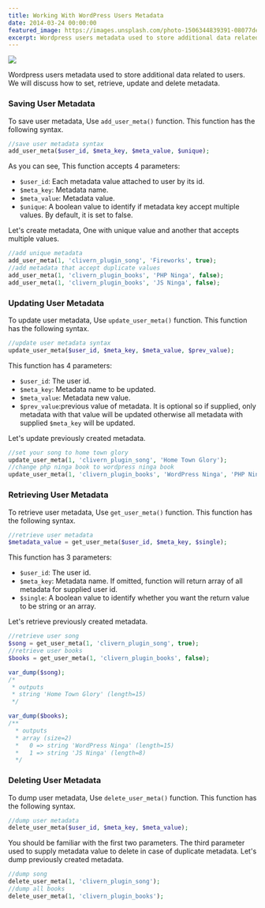 ```yaml
---
title: Working With WordPress Users Metadata
date: 2014-03-24 00:00:00
featured_image: https://images.unsplash.com/photo-1506344839391-08077dee8dae?q=90&fm=jpg&w=1000&fit=max
excerpt: Wordpress users metadata used to store additional data related to users. We will discuss how to set, retrieve, update and delete metadata.
---
```


![](https://images.unsplash.com/photo-1506344839391-08077dee8dae?q=90&fm=jpg&w=1000&fit=max)

Wordpress users metadata used to store additional data related to users. We will discuss how to set, retrieve, update and delete metadata.

### Saving User Metadata

To save user metadata, Use `add_user_meta()` function. This function has the following syntax.

```php
//save user metadata syntax
add_user_meta($user_id, $meta_key, $meta_value, $unique);
```

As you can see, This function accepts 4 parameters:

- `$user_id`: Each metadata value attached to user by its id.
- `$meta_key`: Metadata name.
- `$meta_value`: Metadata value.
- `$unique`: A boolean value to identify if metadata key accept multiple values. By default, it is set to false.

Let's create metadata, One with unique value and another that accepts multiple values.

```php
//add unique metadata
add_user_meta(1, 'clivern_plugin_song', 'Fireworks', true);
//add metadata that accept duplicate values
add_user_meta(1, 'clivern_plugin_books', 'PHP Ninga', false);
add_user_meta(1, 'clivern_plugin_books', 'JS Ninga', false);
```

### Updating User Metadata

To update user metadata, Use `update_user_meta()` function. This function has the following syntax.

```php
//update user metadata syntax
update_user_meta($user_id, $meta_key, $meta_value, $prev_value);
```

This function has 4 parameters:

- `$user_id`: The user id.
- `$meta_key`: Metadata name to be updated.
- `$meta_value`: Metadata new value.
- `$prev_value`:previous value of metadata. It is optional so if supplied, only metadata with that value will be updated otherwise all metadata with supplied `$meta_key` will be updated.

Let's update previously created metadata.

```php
//set your song to home town glory
update_user_meta(1, 'clivern_plugin_song', 'Home Town Glory');
//change php ninga book to wordpress ninga book
update_user_meta(1, 'clivern_plugin_books', 'WordPress Ninga', 'PHP Ninga');
```

### Retrieving User Metadata

To retrieve user metadata, Use `get_user_meta()` function. This function has the following syntax.

```php
//retrieve user metadata
$metadata_value = get_user_meta($user_id, $meta_key, $single);
```

This function has 3 parameters:

- `$user_id`: The user id.
- `$meta_key`: Metadata name. If omitted, function will return array of all metadata for supplied user id.
- `$single`: A boolean value to identify whether you want the return value to be string or an array.

Let's retrieve previously created metadata.

```php
//retrieve user song
$song = get_user_meta(1, 'clivern_plugin_song', true);
//retrieve user books
$books = get_user_meta(1, 'clivern_plugin_books', false);

var_dump($song);
/*
 * outputs
 * string 'Home Town Glory' (length=15)
 */

var_dump($books);
/**
  * outputs
  * array (size=2)
  *   0 => string 'WordPress Ninga' (length=15)
  *   1 => string 'JS Ninga' (length=8)
  */
```

### Deleting User Metadata

To dump user metadata, Use `delete_user_meta()` function. This function has the following syntax.

```php
//dump user metadata
delete_user_meta($user_id, $meta_key, $meta_value);
```

You should be familiar with the first two parameters. The third parameter used to supply metadata value to delete in case of duplicate metadata. Let's dump previously created metadata.

```php
//dump song
delete_user_meta(1, 'clivern_plugin_song');
//dump all books
delete_user_meta(1, 'clivern_plugin_books');
```